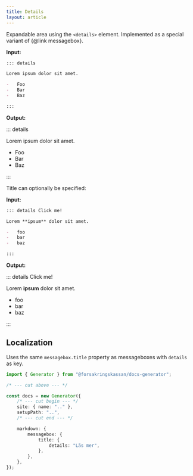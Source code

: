 ```yaml
---
title: Details
layout: article
---
```


Expandable area using the `<details>` element.
Implemented as a special variant of {@link messagebox}.

**Input:**

```md
::: details

Lorem ipsum dolor sit amet.

-   Foo
-   Bar
-   Baz

:::
```

**Output:**

::: details

Lorem ipsum dolor sit amet.

-   Foo
-   Bar
-   Baz

:::

Title can optionally be specified:

**Input:**

```md
::: details Click me!

Lorem **ipsum** dolor sit amet.

-   foo
-   bar
-   baz

:::
```

**Output:**

::: details Click me!

Lorem **ipsum** dolor sit amet.

-   foo
-   bar
-   baz

:::

## Localization

Uses the same `messagebox.title` property as messageboxes with `details` as key.

```ts
import { Generator } from "@forsakringskassan/docs-generator";

/* --- cut above --- */

const docs = new Generator({
    /* --- cut begin --- */
    site: { name: ".." },
    setupPath: "..",
    /* --- cut end --- */

    markdown: {
        messagebox: {
            title: {
                details: "Läs mer",
            },
        },
    },
});
```
